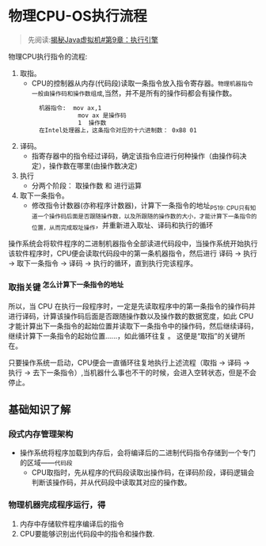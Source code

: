 # 物理CPU-OS执行流程
> 先阅读:[揭秘Java虚拟机#第9章：执行引擎](./../../006.BOOKs/Unlocking-The-Java-Virtual-Machine/009.Unlocking-The-Java-Virtual-Machine-9.pdf)

物理CPU执行指令的流程:
1. 取指。
    - CPU的控制器从内存(代码段)读取一条指令放入指令寄存器。`物理机器指令一般由操作码和操作数组成`,当然，并不是所有的操作码都会有操作数。
      ```txt
        机器指令:  mov ax,1  
                   mov ax 是操作码 
                   1  操作数
        在Intel处理器上，这条指令对应的十六进制数： 0xB8 01
      ```
2. 译码。
    - 指寄存器中的指令经过译码，确定该指令应进行何种操作（由操作码决定），操作数在哪里(由操作数决定)
3. 执行
    - 分两个阶段： 取操作数 和 进行运算
4. 取下一条指令。
    - 修改指令计数器(亦称程序计数器)，计算下一条指令的地址<sub>P519: CPU只有知道一个操作码后面是否跟随操作数，以及所跟随的操作数的大小，才能计算下一条指令的位置，从而完成取址操作</sub>，并重新进入取址、译码和执行的循环


操作系统会将软件程序的二进制机器指令全部读进代码段中，当操作系统开始执行该软件程序时，CPU便会读取代码段中的第一条机器指令，然后进行 译码 -> 执行 -> 取下一条指令 -> 译码 -> 执行的循环，直到执行完该程序。

### 取指关键 <sup>怎么计算下一条指令的地址</sub>
所以，当 CPU 在执行一段程序时，一定是先读取程序中的第一条指令的操作码并进行译码，计算该操作码后面是否跟随操作数以及操作数的数据宽度，如此 CPU 才能计算出下一条指令的起始位置并读取下一条指令中的操作码，然后继续译码，继续计算下一条指令的起始位置......，如此循环往复 。 这便是“取指”的关键所在。


只要操作系统一启动，CPU便会一直循环往复地执行上述流程（取指 -> 译码 -> 执行 -> 去下一条指令）,当机器什么事也不干的时候，会进入空转状态，但是不会停止。


## 基础知识了解
### 段式内存管理架构
- 操作系统将程序加载到内存后，会将编译后的二进制代码指令存储到一个专门的区域——`代码段`
  + CPU取指时，先从程序的代码段读取出操作码，在译码阶段，译码逻辑会判断该操作码，并从代码段中读取其对应的操作数。 


### 物理机器完成程序运行，得
1. 内存中存储软件程序编译后的指令
2. CPU要能够识别出代码段中的指令和操作数.
